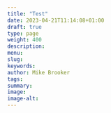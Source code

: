 ```yaml
---
title: "Test"
date: 2023-04-21T11:14:08+01:00
draft: true
type: page
weight: 400
description: 
menu:
slug:
keywords:
author: Mike Brooker
tags: 
summary:
image:
image-alt:
---
```

